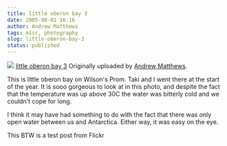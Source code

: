 ```yaml
---
title: little oberon bay 3
date: 2005-08-01 16:16
author: Andrew Matthews
tags: misc, photography
slug: little-oberon-bay-3
status: published
---
```


[![](http://photos23.flickr.com/30202665_9ae64cd741_m.jpg)](http://www.flickr.com/photos/81359372@N00/30202665/ "photo sharing")
[little oberon bay 3](http://www.flickr.com/photos/81359372@N00/30202665/)
Originally uploaded by [Andrew Matthews](http://www.flickr.com/people/81359372@N00/).

This is little oberon bay on Wilson's Prom. Taki and I went there at the start of the year. It is sooo gorgeous to look at in this photo, and despite the fact that the temperature was up above 30C the water was bitterly cold and we couldn't cope for long.

I think it may have had something to do with the fact that there was only open water between us and Antarctica. Either way, it was easy on the eye.

This BTW is a test post from Flickr

